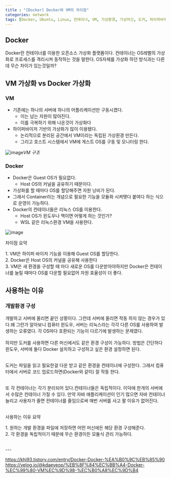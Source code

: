 ```yaml
---
title : "[Docker] Docker와 VM의 차이점"
categories: network
tags: [Docker, Ubuntu, Linux, 컨테이너, VM, 가상환경, 가상머신, 도커, 하이퍼바이저, HyperVisor, Virtual Machine]
---
```


## Docker
Docker란 컨테이너를 이용한 오픈소스 가상화 플랫폼이다. 
컨테이너는 OS레벨의 가상화로 프로세스를 격리시켜 동작하는 것을 말한다. OS자체를 가상화 하던 방식과는 다른데 무슨 차이가 있는것일까?

## VM 가상화 vs Docker 가상화
### VM
- 기존에는 하나의 서버에 하나의 어플리케이션만 구동시켰다.
    - 이는 남는 자원이 많아진다.
    - 이를 극복하기 위해 나온것이 가상화다
- 하이퍼바이저 기반의 가상화가 많이 이용됐다.
    - 논리적으로 분리된 공간에서 VM이라는 독립된 가상환경 만든다.
    - 그리고 호스트 시스템에서 VM에 게스트 OS를 구동 및 모니터링 한다.

![image](https://github.com/mohitto55/mohitto55.github.io/assets/154340583/def35409-b1d9-4484-9a43-c6abd80140ab)*VM 구조*

### Docker
- Docker은 Guest OS가 필요없다.
    - Host OS의 커널을 공유하기 때문이다.
- 가상화를 할 때마다 OS를 할당해주면 자원 낭비가 된다.
- 그래서 Container라는 개념으로 필요한 기능을 모듈화 시켜뗏다 붙여다 하는 식으로 운영이 가능하다.
- Docker의 컨테이너들은 리눅스 OS를 이용한다.
    - Host OS가 윈도우나 맥이면 어떻게 하는 것인가?
    - WSL 같은 리눅스환경 VM을 사용한다.

![image](https://github.com/user-attachments/assets/15360da2-1cef-4a8d-b2c0-8041522094db)
<br>
<div class='callout-info-expanded'>
<div class='callout-header'>차이점 요약</div>
<p>
1. VM은 하이퍼 바이저 기능을 이용해 Guest OS를 할당한다.<br>
2. Docker은 Host OS의 커널을 공유해 사용한다<br>
3. VM은 새 환경을 구성할 때 마다 새로운 OS를 다운받아야하지만 Docker은 컨테이너를 늘릴 때마다 OS를 다운할 필요없어 자원 효율성이 더 좋다.
</p>
</div>

## 사용하는 이유
### 개발환경 구성
개발하고 서버에 올리면 끝인 상황이다. 그런데 서버에 올리면 작동 하지 않는 경우가 있다.왜 그런가 알아보니 컴퓨터 윈도우, 서버는 리눅스라는 각각 다른 OS를 사용하여 발생하는 오류였다. 각 OS마다 호환되는 기능이 다르기에 발생하는 문제였다.
<br><br>
하지만 도커를 사용하면 다른 머신에서도 같은 환경 구성이 가능하다.
방법은 간단하다 윈도우, 서버에 둘다 Docker 설치하고 구성하고 싶은 환경 설정하면 된다.
<br><br>

도커는 파일을 읽고 필요한걸 다운 받고 같은 환경을 컨테이너에 구성한다.
그래서 컴퓨터에서 서버로 코드 업로드하면(Docker와 같이) 잘 작동 한다.
<br><br>

또 각 컨테이너는 각기 분리되어 있다.컨테이너들은 독립적이다. 이덕에 한개의 서버에서 수많은 컨테이너 가질 수 있다. 만약 자바 애플리케이션이 인기 많으면 자바 컨테이너 늘리고 사용자가 줄면 컨테이너를 줄임으로써 매번 서버를 사고 팔 이유가 없어진다.

<br>
<div class='callout-info-expanded'>
<div class='callout-header'>사용하는 이유 요약</div>
<p>
1. 원하는 개발 환경을 파일에 저장하면 어떤 머신에든 해당 환경 구성해준다.<br>
2. 각 환경을 독립적이기 때문에 무슨 환경이든 모듈식 관리 가능하다.
</p>
</div>

<br>
---
<br>
<div class="Reference">
<div class="callout-header"> </div>
<p>
<a href="https://khj93.tistory.com/entry/Docker-Docker-%EA%B0%9C%EB%85%90">https://khj93.tistory.com/entry/Docker-Docker-%EA%B0%9C%EB%85%90</a>
<a href="https://velog.io/@kdaeyeop/%EB%8F%84%EC%BB%A4-Docker-%EC%99%80-VM%EC%9D%98-%EC%B0%A8%EC%9D%B4">https://velog.io/@kdaeyeop/%EB%8F%84%EC%BB%A4-Docker-%EC%99%80-VM%EC%9D%98-%EC%B0%A8%EC%9D%B4</a>
</p>
</div>
